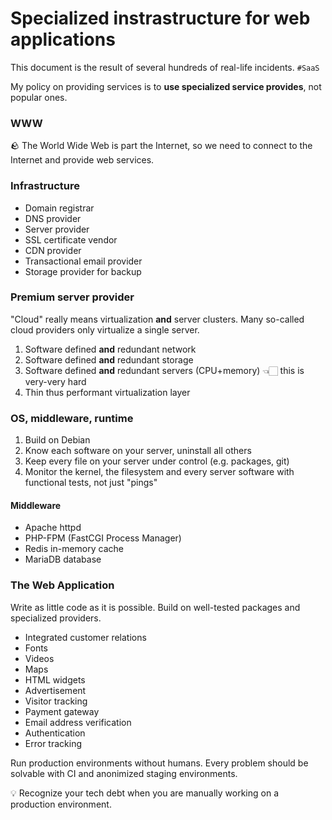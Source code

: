 # Specialized instrastructure for web applications

This document is the result of several hundreds of real-life incidents. `#SaaS`

My policy on providing services is to **use specialized service provides**, not popular ones.

### WWW

🪨 The World Wide Web is part the Internet, so we need to connect to the Internet and provide web services.

### Infrastructure

- Domain registrar
- DNS provider
- Server provider
- SSL certificate vendor
- CDN provider
- Transactional email provider
- Storage provider for backup

### Premium server provider

"Cloud" really means virtualization **and** server clusters.
Many so-called cloud providers only virtualize a single server.

1. Software defined **and** redundant network
2. Software defined **and** redundant storage
3. Software defined **and** redundant servers (CPU+memory) 👈🏻 this is very-very hard
4. Thin thus performant virtualization layer

### OS, middleware, runtime

1. Build on Debian
2. Know each software on your server, uninstall all others
3. Keep every file on your server under control (e.g. packages, git)
4. Monitor the kernel, the filesystem and every server software with functional tests, not just "pings"

#### Middleware

- Apache httpd
- PHP-FPM (FastCGI Process Manager)
- Redis in-memory cache
- MariaDB database

### The Web Application

Write as little code as it is possible.
Build on well-tested packages and specialized providers.

- Integrated customer relations
- Fonts
- Videos
- Maps
- HTML widgets
- Advertisement
- Visitor tracking
- Payment gateway
- Email address verification
- Authentication
- Error tracking

Run production environments without humans.
Every problem should be solvable with CI and anonimized staging environments.

💡 Recognize your tech debt when you are manually working on a production environment.
